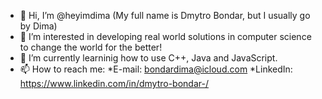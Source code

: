 - 👋 Hi, I’m @heyimdima (My full name is Dmytro Bondar, but I usually go by Dima)
- 👀 I’m interested in developing real world solutions in computer science to change the world for the better!
- 🌱 I’m currently learninig how to use C++, Java and JavaScript.
- 📫 How to reach me:
      *E-mail: bondardima@icloud.com
      *LinkedIn: https://www.linkedin.com/in/dmytro-bondar-/

<!---
further addition to this document should contain: 
- LinkedIn
- Personal website link
- Business inquaries email
- Information about my biggest projects in the title
--->
